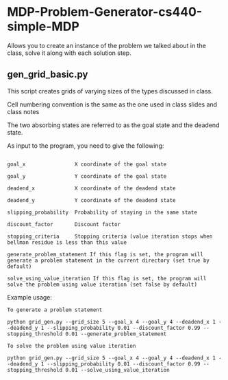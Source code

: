 # MDP-Problem-Generator-cs440-simple-MDP
Allows you to create an instance of the problem we talked about in the class, solve it along with each solution step.

## gen_grid_basic.py

This script creates grids of varying sizes of the types discussed in class.

Cell numbering convention is the same as the one used in class slides and class notes

The two absorbing states are referred to as the goal state and the deadend state.

As input to the program, you need to give the following:

  ```grid_size             Size of the grid, will be grid_size x grid_size (Visualization currently assumes a value less than 100)

  goal_x                X coordinate of the goal state

  goal_y                Y coordinate of the goal state

  deadend_x             X coordinate of the deadend state

  deadend_y             Y coordinate of the deadend state

  slipping_probability  Probability of staying in the same state

  discount_factor       Discount factor

  stopping_criteria     Stopping criteria (value iteration stops when bellman residue is less than this value

  generate_problem_statement If this flag is set, the program will generate a problem statement in the current directory (set true by default)

  solve_using_value_iteration If this flag is set, the program will solve the problem using value iteration (set false by default)
```

Example usage:

```
To generate a problem statement

python grid_gen.py --grid_size 5 --goal_x 4 --goal_y 4 --deadend_x 1 --deadend_y 1 --slipping_probability 0.01 --discount_factor 0.99 --stopping_threshold 0.01 --generate_problem_statement

To solve the problem using value iteration

python grid_gen.py --grid_size 5 --goal_x 4 --goal_y 4 --deadend_x 1 --deadend_y 1 --slipping_probability 0.01 --discount_factor 0.99 --stopping_threshold 0.01 --solve_using_value_iteration
```
